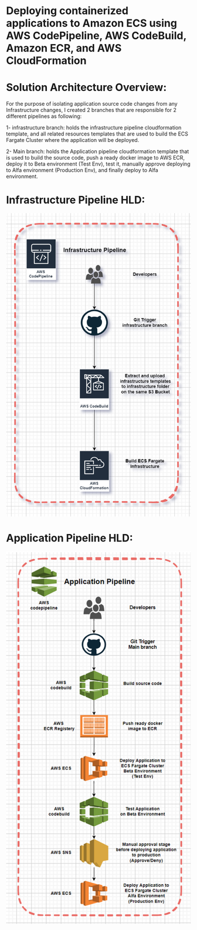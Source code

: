 # Deploying containerized applications to Amazon ECS using AWS CodePipeline, AWS CodeBuild, Amazon ECR, and AWS CloudFormation

# Solution Architecture Overview:

For the purpose of isolating application source code changes from any Infrastructure changes, I created 2 branches that are responsible for 2 different pipelines as following:

   1- infrastructure branch: holds the infrastructure pipeline cloudformation template, and all related resources templates that are used to build the ECS Fargate Cluster where the application will be deployed.
    
   2- Main branch: holds the Application pipeline cloudformation template that is used to build the source code, push a ready docker image to AWS ECR, deploy it to Beta environment (Test Env), test it, manually approve deploying to Alfa environment (Production Env), and finally deploy to Alfa environment.
   
# Infrastructure Pipeline HLD:
 
![alt text](https://github.com/Ahmedmagddi/aws-ecs-fargate/blob/main/images/infra%20pipeline%20hld.png?raw=true)

# Application Pipeline HLD:

![alt text](https://github.com/Ahmedmagddi/aws-ecs-fargate/blob/main/images/Application%20pipeline%20hld.png?raw=true)
